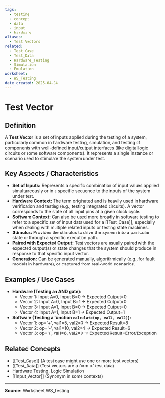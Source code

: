```yaml
---
tags:
  - testing
  - concept
  - data
  - input
  - hardware
aliases:
  - Test Vectors
related:
  - Test_Case
  - Test_Data
  - Hardware_Testing
  - Simulation
  - Emulation
worksheet:
  - WS_Testing
date_created: 2025-04-14
---
```

# Test Vector

## Definition

A **Test Vector** is a set of inputs applied during the testing of a system, particularly common in hardware testing, simulation, and testing of components with well-defined input/output interfaces (like digital logic circuits or some software components). It represents a single instance or scenario used to stimulate the system under test.

## Key Aspects / Characteristics

- **Set of Inputs:** Represents a specific combination of input values applied simultaneously or in a specific sequence to the inputs of the system under test.
- **Hardware Context:** The term originated and is heavily used in hardware verification and testing (e.g., testing integrated circuits). A vector corresponds to the state of all input pins at a given clock cycle.
- **Software Context:** Can also be used more broadly in software testing to refer to a specific set of input data used for a [[Test_Case]], especially when dealing with multiple related inputs or testing state machines.
- **Stimulus:** Provides the stimulus to drive the system into a particular state or through a specific execution path.
- **Paired with Expected Output:** Test vectors are usually paired with the expected output(s) or state changes that the system should produce in response to that specific input vector.
- **Generation:** Can be generated manually, algorithmically (e.g., for fault models in hardware), or captured from real-world scenarios.

## Examples / Use Cases

- **Hardware (Testing an AND gate):**
    - Vector 1: Input A=0, Input B=0 -> Expected Output=0
    - Vector 2: Input A=0, Input B=1 -> Expected Output=0
    - Vector 3: Input A=1, Input B=0 -> Expected Output=0
    - Vector 4: Input A=1, Input B=1 -> Expected Output=1
- **Software (Testing a function `calculate(op, val1, val2)`):**
    - Vector 1: op='+', val1=5, val2=3 -> Expected Result=8
    - Vector 2: op='-', val1=10, val2=4 -> Expected Result=6
    - Vector 3: op='/', val1=8, val2=0 -> Expected Result=Error/Exception

## Related Concepts
- [[Test_Case]] (A test case might use one or more test vectors)
- [[Test_Data]] (Test vectors are a form of test data)
- Hardware Testing, Logic Simulation
- [[Input_Vector]] (Synonym in some contexts)

---
**Source:** Worksheet WS_Testing